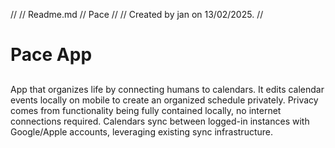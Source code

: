 //
//  Readme.md
//  Pace
//
//  Created by jan on 13/02/2025.
//

# Pace App

##

App that organizes life by connecting humans to calendars. It edits calendar events locally on mobile to create an organized schedule privately. Privacy comes from functionality being fully contained locally, no internet connections required. Calendars sync between logged-in instances with Google/Apple accounts, leveraging existing sync infrastructure. 
